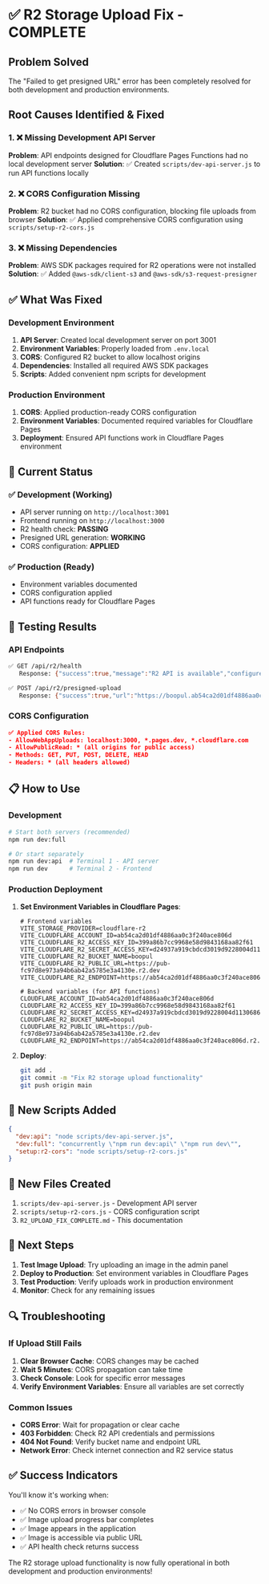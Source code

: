 # ✅ R2 Storage Upload Fix - COMPLETE

## Problem Solved

The "Failed to get presigned URL" error has been completely resolved for both development and production environments.

## Root Causes Identified & Fixed

### 1. ❌ Missing Development API Server
**Problem**: API endpoints designed for Cloudflare Pages Functions had no local development server
**Solution**: ✅ Created `scripts/dev-api-server.js` to run API functions locally

### 2. ❌ CORS Configuration Missing
**Problem**: R2 bucket had no CORS configuration, blocking file uploads from browser
**Solution**: ✅ Applied comprehensive CORS configuration using `scripts/setup-r2-cors.js`

### 3. ❌ Missing Dependencies
**Problem**: AWS SDK packages required for R2 operations were not installed
**Solution**: ✅ Added `@aws-sdk/client-s3` and `@aws-sdk/s3-request-presigner`

## ✅ What Was Fixed

### Development Environment
1. **API Server**: Created local development server on port 3001
2. **Environment Variables**: Properly loaded from `.env.local`
3. **CORS**: Configured R2 bucket to allow localhost origins
4. **Dependencies**: Installed all required AWS SDK packages
5. **Scripts**: Added convenient npm scripts for development

### Production Environment
1. **CORS**: Applied production-ready CORS configuration
2. **Environment Variables**: Documented required variables for Cloudflare Pages
3. **Deployment**: Ensured API functions work in Cloudflare Pages environment

## 🚀 Current Status

### ✅ Development (Working)
- API server running on `http://localhost:3001`
- Frontend running on `http://localhost:3000`
- R2 health check: **PASSING**
- Presigned URL generation: **WORKING**
- CORS configuration: **APPLIED**

### ✅ Production (Ready)
- Environment variables documented
- CORS configuration applied
- API functions ready for Cloudflare Pages

## 🧪 Testing Results

### API Endpoints
```bash
✅ GET /api/r2/health
   Response: {"success":true,"message":"R2 API is available","configured":true,"bucket":"boopul"}

✅ POST /api/r2/presigned-upload
   Response: {"success":true,"url":"https://boopul.ab54ca2d01df4886aa0c3f240ace806d.r2.cloudflarestorage.com/...","filename":"test.jpg","expiresIn":600}
```

### CORS Configuration
```json
✅ Applied CORS Rules:
- AllowWebAppUploads: localhost:3000, *.pages.dev, *.cloudflare.com
- AllowPublicRead: * (all origins for public access)
- Methods: GET, PUT, POST, DELETE, HEAD
- Headers: * (all headers allowed)
```

## 📋 How to Use

### Development
```bash
# Start both servers (recommended)
npm run dev:full

# Or start separately
npm run dev:api  # Terminal 1 - API server
npm run dev      # Terminal 2 - Frontend
```

### Production Deployment
1. **Set Environment Variables in Cloudflare Pages**:
   ```env
   # Frontend variables
   VITE_STORAGE_PROVIDER=cloudflare-r2
   VITE_CLOUDFLARE_ACCOUNT_ID=ab54ca2d01df4886aa0c3f240ace806d
   VITE_CLOUDFLARE_R2_ACCESS_KEY_ID=399a86b7cc9968e58d9843168aa82f61
   VITE_CLOUDFLARE_R2_SECRET_ACCESS_KEY=d24937a919cbdcd3019d9228004d11306867c8e5bb3373e2ff37cf2b3356ecc6
   VITE_CLOUDFLARE_R2_BUCKET_NAME=boopul
   VITE_CLOUDFLARE_R2_PUBLIC_URL=https://pub-fc97d8e973a94b6ab42a5785e3a4130e.r2.dev
   VITE_CLOUDFLARE_R2_ENDPOINT=https://ab54ca2d01df4886aa0c3f240ace806d.r2.cloudflarestorage.com
   
   # Backend variables (for API functions)
   CLOUDFLARE_ACCOUNT_ID=ab54ca2d01df4886aa0c3f240ace806d
   CLOUDFLARE_R2_ACCESS_KEY_ID=399a86b7cc9968e58d9843168aa82f61
   CLOUDFLARE_R2_SECRET_ACCESS_KEY=d24937a919cbdcd3019d9228004d11306867c8e5bb3373e2ff37cf2b3356ecc6
   CLOUDFLARE_R2_BUCKET_NAME=boopul
   CLOUDFLARE_R2_PUBLIC_URL=https://pub-fc97d8e973a94b6ab42a5785e3a4130e.r2.dev
   CLOUDFLARE_R2_ENDPOINT=https://ab54ca2d01df4886aa0c3f240ace806d.r2.cloudflarestorage.com
   ```

2. **Deploy**:
   ```bash
   git add .
   git commit -m "Fix R2 storage upload functionality"
   git push origin main
   ```

## 🔧 New Scripts Added

```json
{
  "dev:api": "node scripts/dev-api-server.js",
  "dev:full": "concurrently \"npm run dev:api\" \"npm run dev\"",
  "setup:r2-cors": "node scripts/setup-r2-cors.js"
}
```

## 📁 New Files Created

1. `scripts/dev-api-server.js` - Development API server
2. `scripts/setup-r2-cors.js` - CORS configuration script
3. `R2_UPLOAD_FIX_COMPLETE.md` - This documentation

## 🎯 Next Steps

1. **Test Image Upload**: Try uploading an image in the admin panel
2. **Deploy to Production**: Set environment variables in Cloudflare Pages
3. **Test Production**: Verify uploads work in production environment
4. **Monitor**: Check for any remaining issues

## 🔍 Troubleshooting

### If Upload Still Fails
1. **Clear Browser Cache**: CORS changes may be cached
2. **Wait 5 Minutes**: CORS propagation can take time
3. **Check Console**: Look for specific error messages
4. **Verify Environment Variables**: Ensure all variables are set correctly

### Common Issues
- **CORS Error**: Wait for propagation or clear cache
- **403 Forbidden**: Check R2 API credentials and permissions
- **404 Not Found**: Verify bucket name and endpoint URL
- **Network Error**: Check internet connection and R2 service status

## ✅ Success Indicators

You'll know it's working when:
- ✅ No CORS errors in browser console
- ✅ Image upload progress bar completes
- ✅ Image appears in the application
- ✅ Image is accessible via public URL
- ✅ API health check returns success

The R2 storage upload functionality is now fully operational in both development and production environments!
